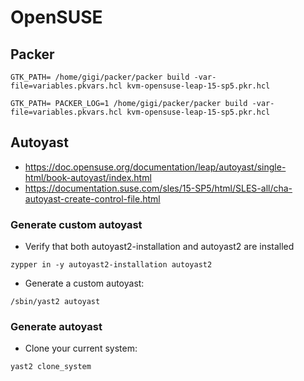 # OpenSUSE
## Packer

```shell
GTK_PATH= /home/gigi/packer/packer build -var-file=variables.pkvars.hcl kvm-opensuse-leap-15-sp5.pkr.hcl
```

```shell
GTK_PATH= PACKER_LOG=1 /home/gigi/packer/packer build -var-file=variables.pkvars.hcl kvm-opensuse-leap-15-sp5.pkr.hcl
```

## Autoyast
* https://doc.opensuse.org/documentation/leap/autoyast/single-html/book-autoyast/index.html
* https://documentation.suse.com/sles/15-SP5/html/SLES-all/cha-autoyast-create-control-file.html

### Generate custom autoyast
* Verify that both autoyast2-installation and autoyast2 are installed
```shell
zypper in -y autoyast2-installation autoyast2
```

* Generate a custom autoyast:
```shell
/sbin/yast2 autoyast
```

### Generate autoyast
* Clone your current system:
```shell
yast2 clone_system
```
